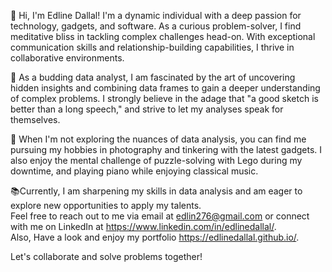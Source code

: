 👋 Hi, I'm Edline Dallal! I'm a dynamic individual with a deep passion for technology, gadgets, and software. As a curious problem-solver, I find meditative bliss in tackling complex challenges head-on. With exceptional communication skills and relationship-building capabilities, I thrive in collaborative environments.

👀 As a budding data analyst, I am fascinated by the art of uncovering hidden insights and combining data frames to gain a deeper understanding of complex problems. I strongly believe in the adage that "a good sketch is better than a long speech," and strive to let my analyses speak for themselves.

🧩 When I'm not exploring the nuances of data analysis, you can find me pursuing my hobbies in photography and tinkering with the latest gadgets. I also enjoy the mental challenge of puzzle-solving with Lego during my downtime, and playing piano while enjoying classical music.

📚Currently, I am sharpening my skills in data analysis and am eager to explore new opportunities to apply my talents.
<br> Feel free to reach out to me via email at edlin276@gmail.com or connect with me on LinkedIn at https://www.linkedin.com/in/edlinedallal/.
<br> Also, Have a look and enjoy my portfolio https://edlinedallal.github.io/. 

Let's collaborate and solve problems together!

<!---
EdlineDallal/EdlineDallal is a ✨ special ✨ repository because its `README.md` (this file) appears on your GitHub profile.
You can click the Preview link to take a look at your changes.
--->
